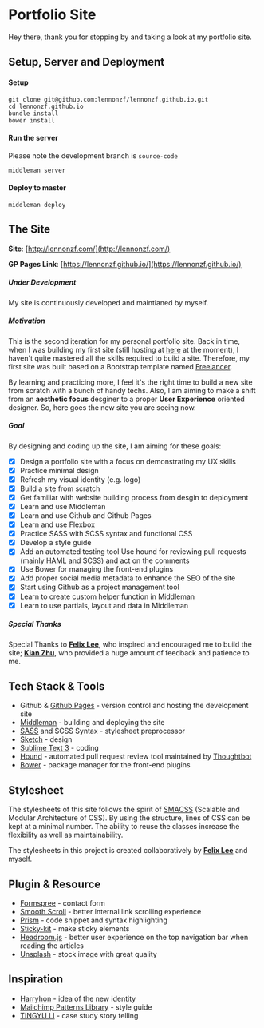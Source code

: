 # Portfolio Site
Hey there, thank you for stopping by and taking a look at my portfolio site.

## Setup, Server and Deployment

#### Setup

    git clone git@github.com:lennonzf/lennonzf.github.io.git
    cd lennonzf.github.io
    bundle install
    bower install

#### Run the server
Please note the development branch is `source-code`

    middleman server

#### Deploy to master

    middleman deploy

## The Site
**Site**: [http://lennonzf.com/](http://lennonzf.com/)

**GP Pages Link**: [https://lennonzf.github.io/](https://lennonzf.github.io/)

##### Under Development
My site is continuously developed and maintianed by myself.

##### Motivation
This is the second iteration for my personal portfolio site. Back in time, when I was building my first site (still hosting at [here](http://lennonzf.com/) at the moment), I haven't quite mastered all the skills required to build a site. Therefore, my first site was built based on a Bootstrap template named [Freelancer](https://startbootstrap.com/template-overviews/freelancer/).

By learning and practicing more, I feel it's the right time to build a new site from scratch with a bunch of handy techs. Also, I am aiming to make a shift from an **aesthetic focus** desginer to a proper **User Experience** oriented designer. So, here goes the new site you are seeing now.

##### Goal
By designing and coding up the site, I am aiming for these goals:

- [x] Design a portfolio site with a focus on demonstrating my UX skills
- [x] Practice minimal design
- [x] Refresh my visual identity (e.g. logo)
- [x] Build a site from scratch
- [x] Get familiar with website building process from desgin to deployment
- [x] Learn and use Middleman
- [x] Learn and use Github and Github Pages
- [x] Learn and use Flexbox
- [x] Practice SASS with SCSS syntax and functional CSS
- [x] Develop a style guide
- [x] ~~Add an automated testing tool~~ Use hound for reviewing pull requests (mainly HAML and SCSS) and act on the comments
- [x] Use Bower for managing the front-end plugins
- [x] Add proper social media metadata to enhance the SEO of the site
- [x] Start using Github as a project management tool
- [x] Learn to create custom helper function in Middleman
- [x] Learn to use partials, layout and data in Middleman

##### Special Thanks
Special Thanks to **[Felix Lee](http://felixlee.io/)**, who inspired and encouraged me to build the site; **[Kian Zhu](http://kianzyk.site/)**, who provided a huge amount of feedback and patience to me.

## Tech Stack & Tools
- Github & [Github Pages](https://pages.github.com/) - version control and hosting the development site
- [Middleman](https://middlemanapp.com/) - building and deploying the site
- [SASS](http://sass-lang.com/) and SCSS Syntax - stylesheet preprocessor
- [Sketch](https://www.sketchapp.com/) - design
- [Sublime Text 3](https://www.sublimetext.com/) - coding
- [Hound](https://houndci.com/) - automated pull request review tool maintained by [Thoughtbot](https://thoughtbot.com/)
- [Bower](https://bower.io/) - package manager for the front-end plugins

## Stylesheet
The stylesheets of this site follows the spirit of [SMACSS](https://smacss.com/) (Scalable and Modular Architecture of CSS). By using the structure, lines of CSS can be kept at a minimal number. The ability to reuse the classes increase the flexibility as well as maintainability.

The stylesheets in this project is created collaboratively by **[Felix Lee](http://felixlee.io/)** and myself.

## Plugin & Resource
- [Formspree](https://formspree.io/) - contact form
- [Smooth Scroll](http://github.com/cferdinandi/smooth-scroll) - better internal link scrolling experience
- [Prism](http://prismjs.com/index.html) - code snippet and syntax highlighting
- [Sticky-kit](https://github.com/leafo/sticky-kit) - make sticky elements
- [Headroom.js](http://wicky.nillia.ms/headroom.js/) - better user experience on the top navigation bar when reading the articles
- [Unsplash](https://unsplash.com/) - stock image with great quality

## Inspiration
- [Harryhon](http://www.harryhon.com/) - idea of the new identity
- [Mailchimp Patterns Library](http://ux.mailchimp.com/patterns) - style guide
- [TINGYU LI](http://tingyu.li/) - case study story telling
